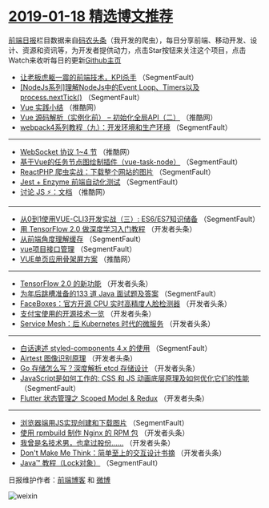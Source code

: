 # [2019-01-18 精选博文推荐](http://hao.caibaojian.com/date/2019/01/18)

[前端日报](http://caibaojian.com/c/news)栏目数据来自[码农头条](http://hao.caibaojian.com/)（我开发的爬虫），每日分享前端、移动开发、设计、资源和资讯等，为开发者提供动力，点击Star按钮来关注这个项目，点击Watch来收听每日的更新[Github主页](https://github.com/kujian/frontendDaily)
* [让老板虎躯一震的前端技术，KPI杀手](http://hao.caibaojian.com/98184.html) （SegmentFault）
* [[NodeJs系列]理解NodeJs中的Event Loop、Timers以及process.nextTick()](http://hao.caibaojian.com/98197.html) （SegmentFault）
* [Vue 实践小结](http://hao.caibaojian.com/98259.html) （推酷网）
* [Vue 源码解析（实例化前） &#8211; 初始化全局API（二）](http://hao.caibaojian.com/98260.html) （推酷网）
* [webpack4系列教程（九）：开发环境和生产环境](http://hao.caibaojian.com/98195.html) （SegmentFault）

***
* [WebSocket 协议 1~4 节](http://hao.caibaojian.com/98263.html) （推酷网）
* [基于Vue的任务节点图绘制插件（vue-task-node）](http://hao.caibaojian.com/98188.html) （SegmentFault）
* [ReactPHP 爬虫实战：下载整个网站的图片](http://hao.caibaojian.com/98199.html) （SegmentFault）
* [Jest + Enzyme 前端自动化测试](http://hao.caibaojian.com/98189.html) （SegmentFault）
* [讨论 JS ⚡：文档](http://hao.caibaojian.com/98258.html) （推酷网）

***
* [从0到1使用VUE-CLI3开发实战（三）: ES6/ES7知识储备](http://hao.caibaojian.com/98183.html) （SegmentFault）
* [用 TensorFlow 2.0 做深度学习入门教程](http://hao.caibaojian.com/98217.html) （开发者头条）
* [从前端角度理解缓存](http://hao.caibaojian.com/98186.html) （SegmentFault）
* [vue项目接口管理](http://hao.caibaojian.com/98187.html) （SegmentFault）
* [VUE单页应用骨架屏方案](http://hao.caibaojian.com/98265.html) （推酷网）

***
* [TensorFlow 2.0 的新功能](http://hao.caibaojian.com/98212.html) （开发者头条）
* [为年后跳槽准备的133 道 Java 面试题及答案](http://hao.caibaojian.com/98191.html) （SegmentFault）
* [FaceBoxes：官方开源 CPU 实时高精度人脸检测器](http://hao.caibaojian.com/98223.html) （开发者头条）
* [支付宝使用的开源技术一览](http://hao.caibaojian.com/98202.html) （开发者头条）
* [Service Mesh：后 Kubernetes 时代的微服务](http://hao.caibaojian.com/98213.html) （开发者头条）

***
* [白话速述 styled-components 4.x  的使用](http://hao.caibaojian.com/98192.html) （SegmentFault）
* [Airtest 图像识别原理](http://hao.caibaojian.com/98224.html) （开发者头条）
* [Go 存储怎么写？深度解析 etcd 存储设计](http://hao.caibaojian.com/98203.html) （开发者头条）
* [JavaScript是如何工作的: CSS 和 JS 动画底层原理及如何优化它们的性能](http://hao.caibaojian.com/98182.html) （SegmentFault）
* [Flutter 状态管理之 Scoped Model &amp; Redux](http://hao.caibaojian.com/98214.html) （开发者头条）

***
* [浏览器端用JS实现创建和下载图片](http://hao.caibaojian.com/98193.html) （SegmentFault）
* [使用 rpmbuild 制作 Nginx 的 RPM 包](http://hao.caibaojian.com/98225.html) （开发者头条）
* [我曾是名技术男，也拿过股份……](http://hao.caibaojian.com/98204.html) （开发者头条）
* [Don&#039;t Make Me Think：简单至上的交互设计书摘](http://hao.caibaojian.com/98215.html) （开发者头条）
* [Java™ 教程（Lock对象）](http://hao.caibaojian.com/98194.html) （SegmentFault）

日报维护作者：[前端博客](http://caibaojian.com/) 和 [微博](http://caibaojian.com/go/weibo)

![weixin](https://user-images.githubusercontent.com/3055447/38468989-651132ac-3b80-11e8-8e6b-15122322a9d7.png)
